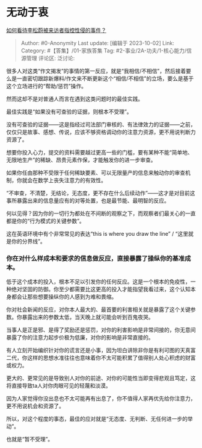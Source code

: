 # 无动于衷
[如何看待李松蔚被来访者指控性侵的事件？](https://www.zhihu.com/question/623778145/answer/3233177255)

> Author: #0-Anonymity
> Last update: [编辑于 2023-10-02]
> Link:
> Category: #【答集】/01-家族答集 
> Tag: #2-事业/2A-功夫/1-核心能力/信源管理 
> 评论区:
> 泛讨论:

很多人对这类“作文揭发”的事情的第一反应，就是“我相信/不相信”，然后接着要么是一直密切跟踪新爆料/作文来不断更新这个“相信/不相信”的立场，要么是基于这个立场进行的“帮助/惩罚”操作。

然而这却不是对普通人而言在遇到这类问题时的最佳实践。

最佳实践是“如果没有可查验的证据，则根本不受理”。

没有可查验的证据——这是指经过司法部门审核的、有法律效力的证据——之前，仅仅只是故事、感想、传说，应该不够资格调动你的注意力资源，更不用说判断力资源了。

想要你投入心力，提交的资料需要越过更高一些的门槛，要有某种不能“简单地、无限地生产”的稀缺、昂贵元素作保，才能触发你的进一步审查。

如果你任由那种不受限于任何稀缺要素、可以无限量产的信息来触动你的审查机制，你就会在数学上丧失注意力的有效性。

“不审查，不清楚，无结论，无态度，更不存在什么后续动作”——这才是对目前这事所暴露出来的信息量应有的对等处置，也是最节能、最明智的反应。

何以见得？因为你的一切行为都处在不间断的观察之下，而观察者们最关心的一直都是你的“行为模式的关键参数”。

这在英语环境中有个非常常见的表达“this is where you draw the line” / “这里就是你的分界线”。

### 你在对什么样成本和要求的信息做反应，直接暴露了操纵你的基准成本。 ###

低于这个成本的投入，根本不足以引发你的任何反应。这是一个根本的免疫性，一种绝对坚固的防御。你至少都需要比这更高的投入才能指望我看过来，这个认知本身都会让那些想要操纵你的人感到为难和畏缩。

你对社会新闻的反应，对你本人最大的、最首要的利害相关就是暴露了这个关键参数。你暴露出来的参数太低，当天晚上就可能会听到百鬼夜哭。

当事人是正是邪、是得了奖励还是惩罚，对你的利害影响是非常间接的，你无意间暴露了你的注意力起步价极为低廉，对你的影响是非常直接的。

有人立刻开始编织针对你的谎言还是小事，因为坦白讲除非你是有利可图的天真富二代，你这样的思想水准往往也意味着你不太可能积累了值得别人处心积虑的财富或权力。

更大的、更常见的是导致别人对你的前途、对你的可能性当即变得悲观且笃定，这将直接导致ta人对你肉眼可见的轻蔑和淡漠。

因为人家觉得你没出息也不太可能再有出息了，你不值得人家再优先给你注意力，更不用说机会和资源了。

所以，对这个程度的事态，最佳的应对就是“无态度、无判断、无任何进一步的举动”。

也就是“暂不受理”。